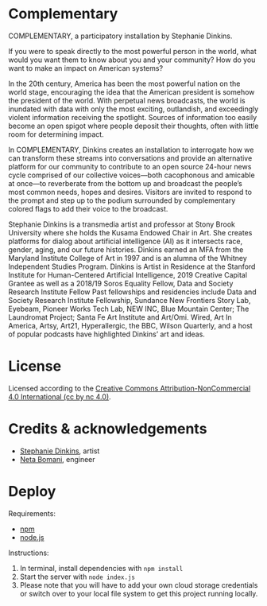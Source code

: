 # Complementary
COMPLEMENTARY, a participatory installation by Stephanie Dinkins.

If you were to speak directly to the most powerful person in the world, what would you want them to know about you and your community? How do you want to make an impact on American systems?

In the 20th century, America has been the most powerful nation on the world stage, encouraging the idea that the American president is somehow the president of the world. With perpetual news broadcasts, the world is inundated with data with only the most exciting, outlandish, and exceedingly violent information receiving the spotlight. Sources of information too easily become an open spigot where people deposit their thoughts, often with little room for determining impact.

In COMPLEMENTARY, Dinkins creates an installation to interrogate how we can transform these streams into conversations and provide an alternative platform for our community to contribute to an open source 24-hour news cycle comprised of our collective voices—both cacophonous and amicable at once—to reverberate from the bottom up and broadcast the people’s most common needs, hopes and desires. Visitors are invited to respond to the prompt and step up to the podium surrounded by complementary colored flags to add their voice to the broadcast.

Stephanie Dinkins is a transmedia artist and professor at Stony Brook University where she holds the Kusama Endowed Chair in Art. She creates platforms for dialog about artificial intelligence (AI) as it intersects race, gender, aging, and our future histories. Dinkins earned an MFA from the Maryland Institute College of Art in 1997 and is an alumna of the Whitney Independent Studies Program. Dinkins is Artist in Residence at the Stanford Institute for Human-Centered Artificial Intelligence, 2019 Creative Capital Grantee as well as a 2018/19 Soros Equality Fellow, Data and Society Research Institute Fellow Past fellowships and residencies include Data and Society Research Institute Fellowship, Sundance New Frontiers Story Lab, Eyebeam, Pioneer Works Tech Lab, NEW INC, Blue Mountain Center; The Laundromat Project; Santa Fe Art Institute and Art/Omi. Wired, Art In America, Artsy, Art21, Hyperallergic, the BBC, Wilson Quarterly, and a host of popular podcasts have highlighted Dinkins’ art and ideas.

# License
Licensed according to the [Creative Commons Attribution-NonCommercial 4.0 International (cc by nc 4.0)](https://creativecommons.org/licenses/by-nc/4.0/legalcode).

# Credits & acknowledgements
- [Stephanie Dinkins](http://stephaniedinkins.com), artist
- [Neta Bomani](https://netabomani.com), engineer

# Deploy
Requirements:
- [npm](https://www.npmjs.com/)
- [node.js](https://nodejs.org/en/)  

Instructions:
1. In terminal, install dependencies with `npm install`
2. Start the server with `node index.js`
3. Please note that you will have to add your own cloud storage credentials or switch over to your local file system to get this project running locally.
